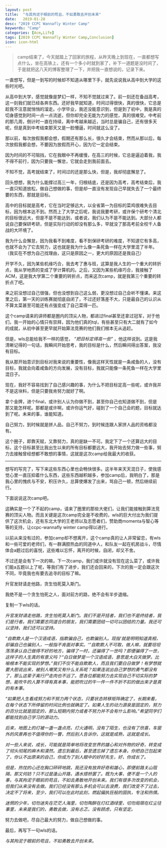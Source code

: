 ```yaml
---
layout: post
title:  "与其拘泥于眼前的苟且，不如勇敢去开创未来"
date:   2019-01-28
desc: "2019 CCPC Wannafly Winter Camp"
keywords: "Camp"
categories: [Acm,Life]
tags: [2019 CCPC Wannafly Winter Camp,Conclusion]
icon: icon-html
---
```


>camp结束了，今天就踏上了回家的旅程，从昨天晚上到现在，一直都想写点什么，坐在高铁上，还有一个多小时就到家了，补下一道题是没时间了，于是就把这八天的博客整理了一下，并把我一直想说的，记录下来。


一直想写，但是一到写的时候却不知道从哪里下手，就先说说我从高中到大学的这些时光吧。

从高中到大学，感觉就像是梦幻一样，不知不觉就过来了。前一刻还在备战高考，这一刻我们就已经各奔东西。还好我早就知道，时间过得很快，真的很快，它总是趁我不注意就悄悄的溜走。小学毕业，我还没能意识到，但是到了初中，我是真的切身感觉到时间一点一点流逝，但你却完全无能为力的感觉，真的很难受。中考前的那几周，倒计时一直在持续，离中考越来越近，当时总是骗自己，还有很多天呢，但是真到中考结束那天又是一脸懵逼，时间就这么没了。

那以前，每次放假我都会想，假期还有那么长，很久才会结束，然而从那以后，每次放假我都会想，不要因为放假而开心，因为它一定会结束。

因为时间的不可阻挡，它在我眼中不再缓慢，在高三的时候，它总是逼迫着我，我不得不前行，因为只要我一懈怠，它就会走到我前面去。

不知不觉，高考就结束了，时间过的还是那么快，但是，我却彻底懈怠了。

回头想想，我为什么能撑过高三一年，归根结底，还是因为高考，高考结束后，我一直只知道放松，做自己想做的事，但是却一直没有发现自己早就失去了一个最终要的东西，那就是目标。

高中的目标就是高考，它在当时足够远大，以全省第一为目标的菜鸡很难失去目标，因为根本达不到。然而上了大学之后呢，我说我要考研，或许保个研考个清北的目标很远大，但是不是不能达到，或者说，我们认为不是不能达到。大部分人都说自己要保研考研，但是实际行动的却没有那么多，早就没了那高考前全校千人备战的大环境了。

我为什么会懈怠，因为我看不到难度，看不到保研考研的难度，不知道它有多高，也就不会为了它去努力，这也就是我为什么像一条死鱼一样在大学里混了半年。（我实在不想为自己找理由，这只是原因之一，更大的原因还是我自己）

开学不久，因为某些机缘巧合，我去考了惠与班，这算是我人生的一个重大的转折点，我从学地质的变成了学计算机的。之后，又因为某些机缘巧合，我接触了ACM，这是我大学第二个重要的转折点，而来这次camp，就是我第三个重要的转折点了吧。

来之前没想过自己很强，但也没想到自己这么弱，更没想过自己会听不懂课。来这里之后，第一天的训练赛就彻底自闭了，不过还好落差不大，只是最自己的认识从不算太菜甚至可能还有点强变成了自己菜得一匹。

这个camp请来的讲师都是圈内的顶尖人物，都进过final甚至还拿过冠军，对于他们，我一开始的心情只有崇拜，因为他们真的tql，有些甚至只有大二就有了如今的成就，从初中甚至更早就开始算法竞赛的他们我们根本无从追赶。

但是，wls总能给我不一样的感觉， *“把目标定得高一些”* ，他这样说到。这是我清晰记得的一句话，我瞬间开始思考，我的目标是什么，然后瞬间得出答案，我没有目标。

我从那开始意识到目标对我来说的重要性，像我这样天性就是一条咸鱼的人，没有目标，我就会向着咸鱼的方向发展，没有目标，我就只能像一条死鱼一样在大学里混日子。

现在，我好不容易找到了自己感兴趣的事，为什么不把目标定高一些呢，或许我并不是这块料，但是只要我肯努力就好了啊。

拿个金牌，进个final，或许别人认为你做不到，甚至你自己也知道做不到，但是那又能怎样呢。那都是或许啊，或许你运气好，碰到了一个自己会的题，目标就达到了呢。未来的事，谁能知道。

自己努力，到时候就是拼人品，自己不努力，到时候连跟人家拼人品的资格都没有。

这个圈子，即靠天赋，又靠努力，真的是缺一不可。我定下了一个还算远大的目标，这个目标甚至比我出生以来的所有目标都要远大，我开始去努力做一些事，努力去接触曾经想都不敢想的事情，这就是这次camp给我最大的收获。

_____

想写的写完了，写下来这些东西心里也会畅快很多。这半年来天天混日子，使我感觉心里一直压抑着什么东西，这些东西越积越多，参加camp后，我明白了，那是我心里的愧疚与不安，积压许久，总算使爆发了出来，骂自己一顿，然后继续前行。

下面说说这次camp吧。

这确实是一个了不起的camp，请来了圈里的那些大佬们，让我们能接触到算法竞赛的顶尖人物。而且关键是这次camp完全是不收费的，wls的巨大付出为我们提供了这次机会，还有东北大学的王老师以及志愿者们，赞助商momenta与智心等等的支持，让ccpc-wannafly winter camp得以进行。

以前从来没有过的，参加camp却不想离开，这个camp真的让人非常留恋，有wls和一些可爱的老师们，有一群满腔热血的同道中人，和队友一起在机房战斗，尽情体会a题过后的喜悦，这些难以忘怀，离开的时候，自闭，却又不舍。

不过还是会有下一次的嘛，下一次camp，我们或许就没有现在这么菜了，或许我们能a五题以上了呢，等我们有了进步，我们还会回来的，下次的我一定会跟这次不同，毕竟我也有要去追寻的目标了嘛。

升官发财请走他路，贪生怕死莫入斯门。

我绝不是一个贪生怕死之人，面对前方的路，绝不会有半步退缩。

复制一下wls的话。

*升官发财请走他路，贪生怕死莫入斯门。我们不是开括者，我们也不是终结者，我们是行者。我们需要志同道合的朋友，我们需要团结一切可以团结的力量。我还可以坚持，我们还可以坚持。*

*“自欺欺人是一个汉语成语，指欺骗自己，也欺骗别人。现指’就是明明知道真相，却骗自己也骗别人，一般指不肯面对事实。‘”自欺欺人不可取，做人嘛，就要坦坦荡荡承认自己做得不好的地方，骗得了一时，还骗得了一世吗？即便骗得了一世，这样子的人生真的有意义吗？“白日做梦是一个汉语成语，意思是大白天做梦。比喻根本不能实现的梦想。”我们不仅不能自欺欺人，而且我们要白日做梦！有梦想就要大胆说出来，被别人嘲笑又有什么关系呢？如果连说出自己梦想的勇气都没有了，那么这辈子离行尸走肉也不远了。愿各位都能努力去实现自己不切实际的梦想，能吹牛的人算不得有真本事，能把吹过的牛一件一件不折不扣的做出来才是真的有本事。*

*“如果把人生看成努力和不努力两个状态，只要状态转移矩阵确定了，长期来看，在每个状态下所停留的时间比例也就确定了。如果人生的动力源泉是固定的，努力的百分比就是固定的，那么短期内努力或者不努力并不会有什么影响。”希望同学们都能找到自己学习的源动力。*

*后来，地图上的灯被一盏一盏点亮，灯火通明，没有了陌生，也没有了欣喜，车窗外的风景再也不值得你的一瞥，然后别人告诉你，这就是成熟，这就是成长。*

*对一些人来说，成长，可能就是简单地将改变世界的雄心和对外物的好奇，转变成了彻头彻尾的麻木和漠然。遗忘到最后，甚至遗忘掉了遗忘本身。你把自己包起来了，你认不出原来的自己，你成为了别人眼中的好好先生，好，你成长了。*

*但是，热忱的心还在胸口砰砰地跳，我还没有放弃好奇和雄心，即便前路关山阻隔，那又何妨？只不过是逢山开路，遇水搭桥罢了。既为大事，便不是一个人的事，与其拘泥于眼前的苟且，不如去勇敢地开创未来。我们有很多次改变的机会，但我们从来没有去做。我们已经没有那么多机会可以去浪费，我们改变不了过去，决定不了将来，至少，我们可以在此时此刻，燃起偏执狂般的固执，专注和热情。*

*迷惘的少年，切勿迷失在茫茫人海里，切勿陶醉在灯红酒绿里，切勿局限在红尘往事里，未来是我们的，勇敢去做，没有忐忑，没有顾虑，只有坚定。*

努力去做吧，尽自己最大的努力，做自己想做的事。

最后，再写下一句wls的话。

*与其拘泥于眼前的苟且，不如勇敢去开创未来。*